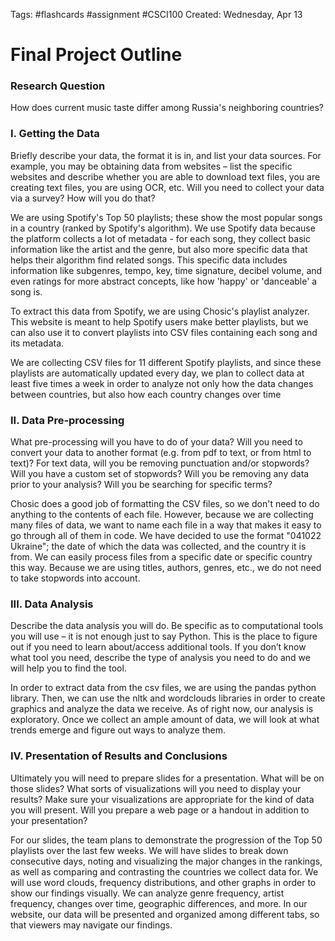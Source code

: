 Tags: #flashcards #assignment #CSCI100
Created: Wednesday, Apr 13

# Final Project Outline

### Research Question
How does current music taste differ among Russia's neighboring countries?

### I. Getting the Data
Briefly describe your data, the format it is in, and list your data sources. For example, you may be obtaining data from websites – list the specific websites and describe whether you are able to download text files, you are creating text files, you are using OCR, etc. Will you need to collect your data via a survey? How will you do that?

We are using Spotify's Top 50 playlists; these show the most popular songs in a country (ranked by Spotify's algorithm). We use Spotify data because the platform collects a lot of metadata - for each song, they collect basic information like the artist and the genre, but also more specific data that helps their algorithm find related songs. This specific data includes information like subgenres, tempo, key, time signature, decibel volume, and even ratings for more abstract concepts, like how 'happy' or 'danceable' a song is.

To extract this data from Spotify, we are using Chosic's playlist analyzer. This website is meant to help Spotify users make better playlists, but we can also use it to convert playlists into CSV files containing each song and its metadata.

We are collecting CSV files for 11 different Spotify playlists, and since these playlists are automatically updated every day, we plan to collect data at least five times a week in order to analyze not only how the data changes between countries, but also how each country changes over time

### II. Data Pre-processing
What pre-processing will you have to do of your data? Will you need to convert your data to another format (e.g. from pdf to text, or from html to text)? For text data, will you be removing punctuation and/or stopwords? Will you have a custom set of stopwords? Will you be removing any data prior to your analysis? Will you be searching for specific terms?

Chosic does a good job of formatting the CSV files, so we don't need to do anything to the contents of each file. However, because we are collecting many files of data, we want to name each file in a way that makes it easy to go through all of them in code. We have decided to use the format "041022 Ukraine"; the date of which the data was collected, and the country it is from. We can easily process files from a specific date or specific country this way. Because we are using titles, authors, genres, etc., we do not need to take stopwords into account.

### III. Data Analysis
Describe the data analysis you will do. Be specific as to computational tools you will use – it is not enough just to say Python. This is the place to figure out if you need to learn about/access additional tools. If you don’t know what tool you need, describe the type of analysis you need to do and we will help you to find the tool.

In order to extract data from the csv files, we are using the pandas python library. Then, we can use the nltk and wordclouds libraries in order to create graphics and analyze the data we receive. As of right now, our analysis is exploratory. Once we collect an ample amount of data, we will look at what trends emerge and figure out ways to analyze them.


### IV. Presentation of Results and Conclusions
Ultimately you will need to prepare slides for a presentation. What will be on those slides? What sorts of visualizations will you need to display your results? Make sure your visualizations are appropriate for the kind of data you will present. Will you prepare a web page or a handout in addition to your presentation?

For our slides, the team plans to demonstrate the progression of the Top 50 playlists over the last few weeks. We will have slides to break down consecutive days, noting and visualizing the major changes in the rankings, as well as comparing and contrasting the countries we collect data for. We will use word clouds, frequency distributions, and other graphs in order to show our findings visually. We can analyze genre frequency, artist frequency, changes over time, geographic differences, and more. In our website, our data will be presented and organized among different tabs, so that viewers may navigate our findings.